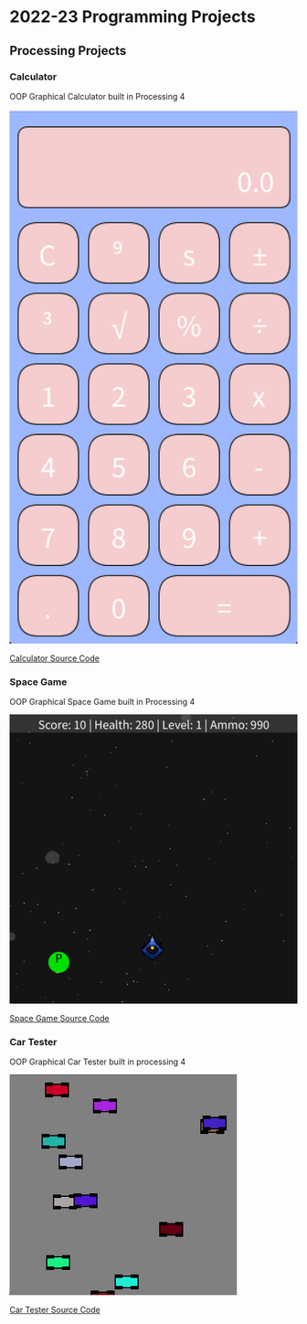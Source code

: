 # 2022-23 Programming Projects

## Processing Projects

### Calculator

OOP Graphical Calculator built in Processing 4

![Running Calculator](https://github.com/andrewhopkins9/programingportfolio/blob/main/images/calc.png?raw=true)

[Calculator Source Code](https://github.com/andrewhopkins9/programingportfolio/tree/main/src/calc)

### Space Game

OOP Graphical Space Game built in Processing 4

![Running Game](https://raw.githubusercontent.com/andrewhopkins9/programingportfolio/main/images/SpaceGame.png)

[Space Game Source Code](https://github.com/andrewhopkins9/programingportfolio/tree/main/src/SpaceGame)

### Car Tester

OOP Graphical Car Tester built in processing 4

![Running Game](https://github.com/andrewhopkins9/programingportfolio/blob/main/images/CarTester.png)

[Car Tester Source Code](https://github.com/andrewhopkins9/programingportfolio/tree/main/src/CarTester)
